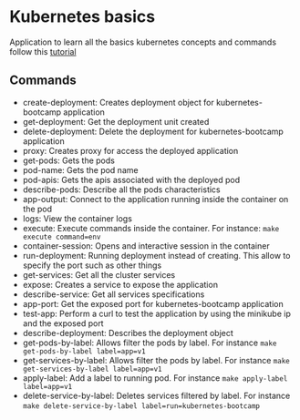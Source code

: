 # Kubernetes basics
Application to learn all the basics kubernetes concepts and commands follow this [tutorial](https://kubernetes.io/docs/tutorials/kubernetes-basics/) 

## Commands
- create-deployment: Creates deployment object for kubernetes-bootcamp application
- get-deployment: Get the deployment unit created
- delete-deployment: Delete the deployment for kubernetes-bootcamp application 
- proxy: Creates proxy for access the deployed application
- get-pods: Gets the pods
- pod-name: Gets the pod name
- pod-apis: Gets the apis associated with the deployed pod
- describe-pods: Describe all the pods characteristics
- app-output: Connect to the application running inside the container on the pod
- logs: View the container logs
- execute: Execute commands inside the container. For instance: `make execute command=env`
- container-session: Opens and interactive session in the container
- run-deployment: Running deployment instead of creating. This allow to specify the port such as other things
- get-services: Get all the cluster services
- expose: Creates a service to expose the application
- describe-service: Get all services specifications
- app-port: Get the exposed port for kubernetes-bootcamp application
- test-app: Perform a curl to test the application by using the minikube ip and the exposed port
- describe-deployment: Describes the deployment object
- get-pods-by-label: Allows filter the pods by label. For instance `make get-pods-by-label label=app=v1`
- get-services-by-label: Allows filter the pods by label. For instance `make get-services-by-label label=app=v1`
- apply-label: Add a label to running pod. For instance `make apply-label label=app=v1`
- delete-service-by-label: Deletes services filtered by label. For instance `make delete-service-by-label label=run=kubernetes-bootcamp`